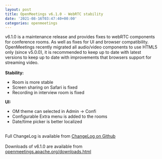 ```yaml
---
layout: post
title: OpenMeetings v6.1.0 - WebRTC stability
date: '2021-08-16T03:47:40+00:00'
categories: openmeetings
---
```

v6.1.0 is a maintenance release and provides fixes to webRTC components for conference rooms. As well as fixes for UI and browser compatibility. OpenMeetings recently migrated all audio/video components to use HTML5 only (since v5.0.0), it is recommended to keep up to date with latest versions to keep up to date with improvements that browsers support for streaming video.
 <br/>
 <br/>
<b> Stability:</b>
<ul>
<li>Room is more stable</li>
<li>Screen sharing on Safari is fixed</li>
<li>Recording in interview room is fixed</li>
</ul>
<b> UI:</b>
<ul>
<li>OM theme can selected in Admin -> Confi</li>
<li>Configurable Extra menu is added to the rooms</li>
<li>Date/time picker is better localized</li>
</ul>
 <br/> 
Full ChangeLog is available from <a href="https://github.com/apache/openmeetings/blob/6.1.0/CHANGELOG.md">ChangeLog on Github</a>
 <br/><br/>
Downloads of v6.1.0 are available from <a href="https://openmeetings.apache.org/downloads.html" href="_BLANK">openmeetings.apache.org/downloads.html</a>
 <br/> <br/>
